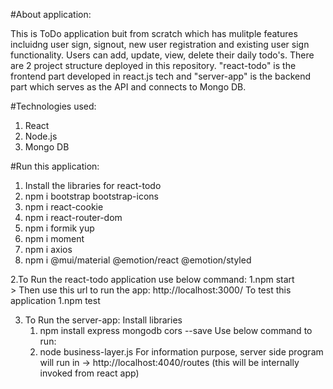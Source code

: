 #About application:

This is ToDo application buit from scratch which has mulitple features incluidng user sign, signout, new user registration and existing user sign functionality. Users can add, update, view, delete their daily todo's.
There are 2 project structure deployed in this repository. "react-todo" is the frontend part developed in react.js tech and "server-app" is the backend part which serves as the API and connects to Mongo DB.

#Technologies used:

1. React
2. Node.js
3. Mongo DB

#Run this application:

1. Install the libraries for react-todo
  1. npm i   bootstrap  bootstrap-icons
  2. npm i   react-cookie
  3. npm i   react-router-dom
  4. npm i   formik  yup
  5. npm i   moment
  6. npm i   axios
  7. npm i @mui/material @emotion/react @emotion/styled


2.To Run the react-todo application use below command:
    1.npm start   
    > Then use this url to run the app: http://localhost:3000/
  To test this application
    1.npm test

3. To Run the server-app:
   Install libraries
     1. npm install  express  mongodb  cors  --save
   Use below command to run:
    1. node business-layer.js
For information purpose, server side program will run in ->   http://localhost:4040/routes (this will be internally invoked from react app)
